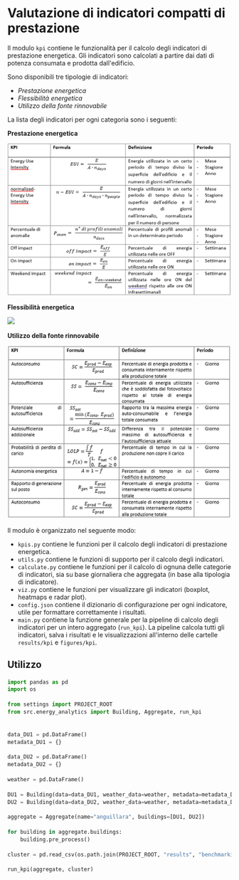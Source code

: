 # Valutazione di indicatori compatti di prestazione

Il modulo `kpi` contiene le funzionalità per il calcolo degli indicatori di prestazione energetica. Gli indicatori sono calcolati a partire dai dati di potenza consumata e prodotta dall'edificio.

Sono disponibili tre tipologie di indicatori:
- *Prestazione energetica*
- *Flessibilità energetica*
- *Utilizzo della fonte rinnovabile*

La lista degli indicatori per ogni categoria sono i seguenti:

**Prestazione energetica**

![](static/kpi_prestazione_energetica.png)

**Flessibilità energetica**

![](static/kpi_flessibilità.png)

**Utilizzo della fonte rinnovabile**

![](static/kpi_fonte_rinnovabile.png)

Il modulo è organizzato nel seguente modo:
- `kpis.py` contiene le funzioni per il calcolo degli indicatori di prestazione energetica.
- `utils.py` contiene le funzioni di supporto per il calcolo degli indicatori.
- `calculate.py` contiene le funzioni per il calcolo di ognuna delle categorie di indicatori, sia su base giornaliera che aggregata (in base alla tipologia di indicatore).
- `viz.py` contiene le funzioni per visualizzare gli indicatori (boxplot, heatmaps e radar plot).
- `config.json` contiene il dizionario di configurazione per ogni indicatore, utile per formattare correttamente i risultati.
- `main.py` contiene la funzione generale per la pipeline di calcolo degli indicatori per un intero aggregato (`run_kpi`). La pipeline calcola tutti gli indicatori, salva i risultati e le visualizzazioni all'interno delle cartelle `results/kpi` e `figures/kpi`.

## Utilizzo

```python
import pandas as pd
import os

from settings import PROJECT_ROOT
from src.energy_analytics import Building, Aggregate, run_kpi


data_DU1 = pd.DataFrame()
metadata_DU1 = {}

data_DU2 = pd.DataFrame()
metadata_DU2 = {}

weather = pd.DataFrame()

DU1 = Building(data=data_DU1, weather_data=weather, metadata=metadata_DU1)
DU2 = Building(data=data_DU2, weather_data=weather, metadata=metadata_DU2)

aggregate = Aggregate(name="anguillara", buildings=[DU1, DU2])

for building in aggregate.buildings:
    building.pre_process()

cluster = pd.read_csv(os.path.join(PROJECT_ROOT, "results", "benchmarking", "cluster_anguillara.csv"))

run_kpi(aggregate, cluster)
```